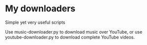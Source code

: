 # My downloaders
Simple yet very useful scripts


Use music-downloader.py to download music over YouTube, or use youtube-downloader.py to download complete YouTube videos.
